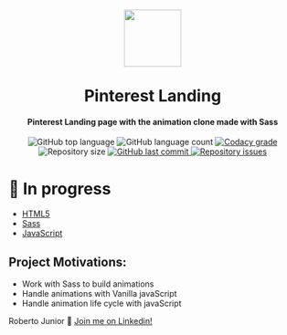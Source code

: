 <h1 align="center">
    <img src="https://imagens-revista-pro.vivadecora.com.br/uploads/2017/07/pinterest-como-usar-1-300x300.png" width="100px" /><br>
    <br>
 Pinterest Landing
</h1>

<h4 align="center">
Pinterest Landing  page with the animation clone made with Sass
</h4>
<p align="center">
  <img alt="GitHub top language" src="https://img.shields.io/github/languages/top/robertokbr/PinterestHomePage.svg">

  <img alt="GitHub language count" src="https://img.shields.io/github/languages/count/robertokbr/PinterestHomePage.svg">

  <a href="https://www.codacy.com/app/robertokbr/PinterestHomePage?utm_source=github.com&amp;utm_medium=referral&amp;utm_content=robertokbr/PinterestHomePage&amp;utm_campaign=Badge_Grade">
    <img alt="Codacy grade" src="https://img.shields.io/codacy/grade/1b577a07dda843aba09f4bc55d1af8fc.svg">
  </a>

  <img alt="Repository size" src="https://img.shields.io/github/repo-size/robertokbr/PinterestHomePage.svg">
  <a href="https://github.com/robertokbr/PinterestHomePage/commits/master">
    <img alt="GitHub last commit" src="https://img.shields.io/github/last-commit/robertokbr/PinterestHomePage.svg">
  </a>

  <a href="https://github.com/robertokbr/PinterestHomePage/issues">
    <img alt="Repository issues" src="https://img.shields.io/github/issues/robertokbr/PinterestHomePage.svg">
  </a>
</p>


 <!-- <img src="https://github.com/robertokbr/PinterestHomePage/blob/master/.Github/signin.png"/>
  <img src="https://github.com/robertokbr/PinterestHomePage/blob/master/.Github/signout.png"/>
 <img src="https://github.com/robertokbr/PinterestHomePage/blob/master/.Github/portail.png"/> -->


# 🚧 In progress

- [HTML5]()
- [Sass]()
- [JavaScript]()

## Project Motivations:
- Work with Sass to build animations
- Handle animations with Vanilla javaScript
- Handle animation life cycle with javaScript

Roberto Junior :wave: [Join me on Linkedin!](https://www.linkedin.com/in/robertojrcdc/)

[nodejs]: https://nodejs.org/
[yarn]: https://yarnpkg.com/
[vc]: https://code.visualstudio.com/
[vceditconfig]: https://marketplace.visualstudio.com/items?itemName=EditorConfig.EditorConfig
[vceslint]: https://marketplace.visualstudio.com/items?itemName=dbaeumer.vscode-eslint
